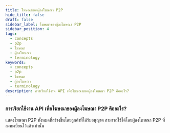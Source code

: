 ```yaml
---
title: โฆษณาของผู้ลงโฆษณา P2P
hide_title: false
draft: false
sidebar_label: โฆษณาของผู้ลงโฆษณา P2P
sidebar_position: 4
tags:
  - concepts
  - p2p
  - โฆษณา
  - ผู้ลงโฆษณา
  - terminology
keywords:
  - concepts
  - p2p
  - โฆษณา
  - ผู้ลงโฆษณา
  - terminology
description: การเรียกใช้งาน API เพื่อโฆษณาของผู้ลงโฆษณา P2P คืออะไร?
---
```


### การเรียกใช้งาน API เพื่อโฆษณาของผู้ลงโฆษณา P2P คืออะไร?

แสดงโฆษณา P2P ทั้งหมดที่สร้างขึ้นโดยลูกค้าที่ได้รับอนุญาต สามารถใช้ได้โดยผู้ลงโฆษณา P2P ที่ลงทะเบียนไว้แล้วเท่านั้น
